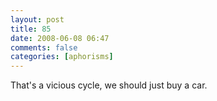 ```yaml
---
layout: post
title: 85
date: 2008-06-08 06:47
comments: false
categories: [aphorisms]
---
```


That's a vicious cycle, we should just buy a car.
